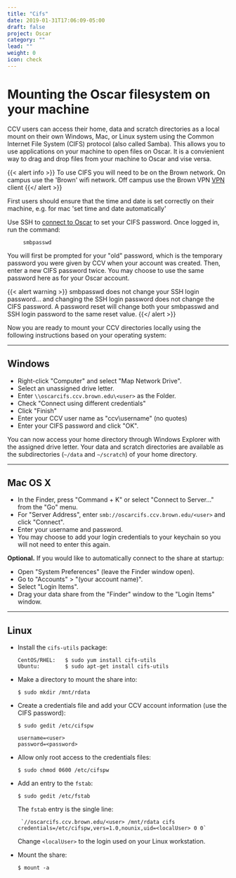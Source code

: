 ```yaml
---
title: "Cifs"
date: 2019-01-31T17:06:09-05:00
draft: false
project: Oscar
category: ""
lead: ""
weight: 0
icon: check
---
```


# Mounting the Oscar filesystem on your machine

CCV users can access their home, data and scratch directories as a local
mount on their own Windows, Mac, or Linux system using the Common
Internet File System (CIFS) protocol (also called Samba). This allows you
to use applications on your machine to open files on Oscar.  It is a
convienient way to drag and drop files from your machine to Oscar and
vise versa.

{{< alert info >}}
To use CIFS you will need to be on the Brown network. On campus use the 'Brown' wifi network.
Off campus use the Brown VPN [VPN](https://vpn.brown.edu) client
{{</ alert >}}

First users should ensure that the time and date is set correctly on
their machine, e.g. for mac 'set time and date automatically'

Use SSH to [connect to Oscar](/doc/getting-started) to set your CIFS
password. Once logged in, run the command:

````
     smbpasswd
````

You will first be prompted for your "old" password, which is the
temporary password you were given by CCV when your account was created.
Then, enter a new CIFS password twice. You may choose to use the same
password here as for your Oscar account.

{{< alert warning >}}
smbpasswd does not change your SSH login password... and
changing the SSH login password does not change the CIFS password.
A password reset will change both your smbpasswd and SSH login password
to the same reset value.
{{</ alert >}}

Now you are ready to mount your CCV directories locally using the
following instructions based on your operating system:

------------------------------------------------------------------------

Windows
-------

-   Right-click "Computer" and select "Map Network Drive".
-   Select an unassigned drive letter.
-   Enter `\\oscarcifs.ccv.brown.edu\<user>` as the Folder.
-   Check "Connect using different credentials"
-   Click "Finish"
-   Enter your CCV user name as "ccv\\username" (no quotes)
-   Enter your CIFS password and click "OK".

You can now access your home directory through Windows Explorer with the
assigned drive letter. Your data and scratch directories are available
as the subdirectories (`~/data` and `~/scratch`) of your home directory.

------------------------------------------------------------------------

Mac OS X
--------

-   In the Finder, press "Command + K" or select "Connect to Server..."
    from the "Go" menu.
-   For "Server Address", enter `smb://oscarcifs.ccv.brown.edu/<user>`
    and click "Connect".
-   Enter your username and password.
-   You may choose to add your login credentials to your keychain so you
    will not need to enter this again.

**Optional.** If you would like to automatically connect to the share at
startup:

-   Open "System Preferences" (leave the Finder window open).
-   Go to "Accounts" &gt; "(your account name)".
-   Select "Login Items".
-   Drag your data share from the "Finder" window to the "Login Items"
    window.

------------------------------------------------------------------------

Linux
-----

-   Install the `cifs-utils` package:

        CentOS/RHEL:   $ sudo yum install cifs-utils
        Ubuntu:        $ sudo apt-get install cifs-utils

-   Make a directory to mount the share into:

        $ sudo mkdir /mnt/rdata

-   Create a credentials file and add your CCV account information (use
    the CIFS password):

        $ sudo gedit /etc/cifspw

        username=<user>
        password=<password>

-   Allow only root access to the credentials files:

        $ sudo chmod 0600 /etc/cifspw

-   Add an entry to the `fstab`:

        $ sudo gedit /etc/fstab

    The `fstab` entry is the single line:

         `//oscarcifs.ccv.brown.edu/<user> /mnt/rdata cifs credentials=/etc/cifspw,vers=1.0,nounix,uid=<localUser> 0 0`

    Change `<localUser>` to the login used on your Linux workstation.

-   Mount the share:

        $ mount -a
